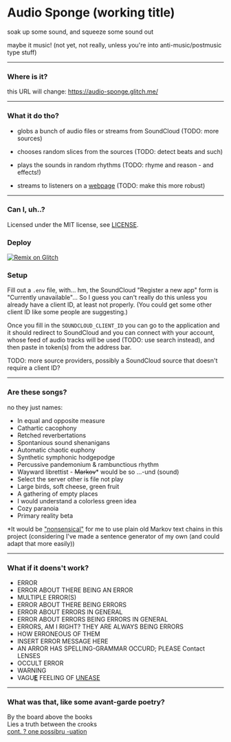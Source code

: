 # Audio Sponge (working title)

soak up some sound, and squeeze some sound out

maybe it music! (not yet, not really, unless you're into anti-music/postmusic type stuff)

------------

### Where is it?

this URL will change: https://audio-sponge.glitch.me/

------------

### What it do tho?

* globs a bunch of audio files or streams from SoundCloud (TODO: more sources)

* chooses random slices from the sources (TODO: detect beats and such)

* plays the sounds in random rhythms (TODO: rhyme and reason - and effects!)

* streams to listeners on a [webpage](https://audio-sponge.glitch.me/) (TODO: make this more robust)

------------

### Can I, uh..?

Licensed under the MIT license, see [LICENSE](LICENSE).

### Deploy

[![Remix on Glitch](https://cdn.glitch.com/2703baf2-b643-4da7-ab91-7ee2a2d00b5b%2Fremix-button.svg)](https://glitch.com/edit/#!/remix/audio-sponge)

### Setup

Fill out a `.env` file, with... hm, the SoundCloud "Register a new app" form is "Currently unavailable"...
So I guess you can't really do this unless you already have a client ID, at least not properly.
(You could get some other client ID like some people are suggesting.)

Once you fill in the `SOUNDCLOUD_CLIENT_ID` you can go to the application and it should redirect to SoundCloud and you can connect with your account, whose feed of audio tracks will be used (TODO: use search instead), and then paste in token(s) from the address bar.

TODO: more source providers, possibly a SoundCloud source that doesn't require a client ID?

------------

### Are these songs?

no they just names:

* In equal and opposite measure
* Cathartic cacophony
* Retched reverbertations
* Spontanious sound shenanigans
* Automatic chaotic euphony
* Synthetic symphonic hodgepodge
* Percussive pandemonium & rambunctious rhythm
* Wayward librettist - ~~Markov~~\* would be so ...-und (sound)
* Select the server other is file not play
* Large birds, soft cheese, green fruit
* A gathering of empty places
* I would understand a colorless green idea
* Cozy paranoia
* Primary reality beta
<!-- * Warning: abstraction required -->

\*It would be ["nonsensical"](https://github.com/1j01/nonsensical) for me to use plain old Markov text chains in this project (considering I've made a sentence generator of my own (and could adapt that more easily))

------------

### What if it doens't work?

* ERROR
* ERROR ABOUT THERE BEING AN ERROR
* MULTIPLE ERROR(S)
* ERROR ABOUT THERE BEING ERRORS
* ERROR ABOUT ERRORS IN GENERAL
* ERROR ABOUT ERRORS BEING ERRORS IN GENERAL
* ERRORS, AM I RIGHT? THEY ARE ALWAYS BEING ERRORS <!-- * AREN'T THEY (ERRN'T THEY?) -->
* HOW ERRONEOUS OF THEM
* INSERT ERROR MESSAGE HERE
* AN ARROR HAS SPELLING-GRAMMAR OCCURD; PLEASE Contact LENSES
* OCCULT ERROR
* WARNING
* VAGU[**E**](https://www.reddit.com/r/EmboldenTheE/) FEELING OF [UNEASE](https://youtu.be/8d3SMxK40YQ)

------------

### What was that, like some avant-garde poetry?

By the board above the books  
Lies a truth between the crooks  
[cont. ? one possibru -uation](https://www.reddit.com/r/LibraryofBabel/comments/7ophaq/ode_to_being_filthy_rich/?ref=share&ref_source=link)
